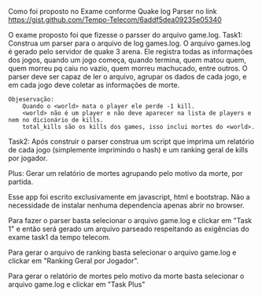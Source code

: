 Como foi proposto no Exame conforme Quake log Parser no link https://gist.github.com/Tempo-Telecom/6addf5dea09235e05340

O exame proposto foi que fizesse o parsser do arquivo game.log.
Task1:
	Construa um parser para o arquivo de log games.log.
	O arquivo games.log é gerado pelo servidor de quake 3 arena. Ele registra todas as informações dos jogos, quando um jogo começa, quando termina, quem matou quem, quem morreu pq caiu no vazio, quem morreu machucado, entre outros.
	O parser deve ser capaz de ler o arquivo, agrupar os dados de cada jogo, e em cada jogo deve coletar as informações de morte.

	Objeservação:
		Quando o <world> mata o player ele perde -1 kill.
		<world> não é um player e não deve aparecer na lista de players e nem no dicionário de kills.
		total_kills são os kills dos games, isso inclui mortes do <world>.

Task2:
	Após construir o parser construa um script que imprima um relatório de cada jogo (simplemente imprimindo o hash) e um ranking geral de kills por jogador.

Plus:
	Gerar um relatório de mortes agrupando pelo motivo da morte, por partida.


Esse app foi escrito exclusivamente em javascript, html e bootstrap.
Não a necessidade de instalar nenhuma dependencia apenas abrir no browser.

Para fazer o parser basta selecionar o arquivo game.log e clickar em "Task 1"
e então será gerado um arquivo parseado respeitando as exigências do exame task1 da tempo telecom.

Para gerar o arquivo de ranking basta selecionar o arquivo game.log e clickar em "Ranking Geral por Jogador".

Para gerar o relatório de mortes pelo motivo da morte basta selecionar o arquivo game.log e clickar em "Task Plus"
